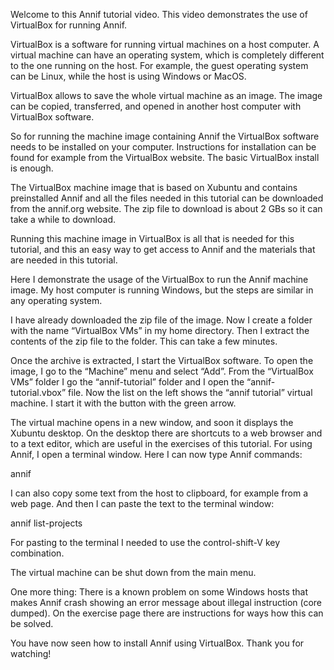 Welcome to this Annif tutorial video. This video demonstrates the use of VirtualBox for running Annif. 

VirtualBox is a software for running virtual machines on a host computer. A virtual machine can have an operating system, which is completely different to the one running on the host. For example, the guest operating system can be Linux, while the host is using Windows or MacOS.  

VirtualBox allows to save the whole virtual machine as an image. The image can be copied, transferred, and opened in another host computer with VirtualBox software.

So for running the machine image containing Annif the VirtualBox software needs to be  installed on your computer. Instructions for installation can be found for example from the VirtualBox website. The basic VirtualBox install is enough.

The VirtualBox machine image that is based on Xubuntu and contains preinstalled Annif and all the files needed in this tutorial can be downloaded from the annif.org website. The zip file to download is about 2 GBs so it can take a while to download. 

Running this machine image in VirtualBox is all that is needed for this tutorial, and this an easy way to get access to Annif and the materials that are needed in this tutorial.

Here I demonstrate the usage of the VirtualBox to run the Annif machine image. My host computer is running Windows, but the steps are similar in any operating system.

I have already downloaded the zip file of the image. Now I create a folder with the name “VirtualBox VMs” in my home directory. Then I extract the contents of the zip file to the folder. This can take a few minutes.

Once the archive is extracted, I start the VirtualBox software. To open the image, I go to the “Machine” menu and select “Add”. From the “VirtualBox VMs” folder I go the “annif-tutorial” folder and I open the “annif-tutorial.vbox” file. Now the list on the left shows the “annif tutorial” virtual machine. I start it with the button with the green arrow.

The virtual machine opens in a new window, and soon it displays the Xubuntu desktop. On the desktop there are shortcuts to a web browser and to a text editor, which are useful in the exercises of this tutorial. For using Annif, I open a terminal window. Here I can now type Annif commands:

annif

I can also copy some text from the host to clipboard, for example from a web page. And then I can paste the text to the terminal window:

annif list-projects

For pasting to the terminal I needed to use the control-shift-V key combination.

The virtual machine can be shut down from the main menu.

One more thing: There is a known problem on some Windows hosts that makes Annif crash showing an error message about illegal instruction (core dumped). On the exercise page there are instructions for ways how this can be solved.

You have now seen how to install Annif using VirtualBox. Thank you for watching!
